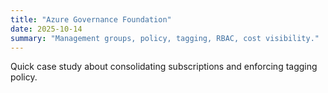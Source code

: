 ```yaml
---
title: "Azure Governance Foundation"
date: 2025-10-14
summary: "Management groups, policy, tagging, RBAC, cost visibility."
---
```

Quick case study about consolidating subscriptions and enforcing tagging policy.

